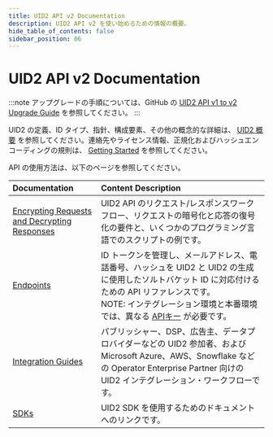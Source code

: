 ```yaml
---
title: UID2 API v2 Documentation
description: UID2 API v2 を使い始めるための情報の概要。
hide_table_of_contents: false
sidebar_position: 06
---
```


# UID2 API v2 Documentation

:::note
アップグレードの手順については、GitHub の [UID2 API v1 to v2 Upgrade Guide](https://github.com/IABTechLab/uid2docs/blob/main/api-ja/v2/upgrades/upgrade-guide.md) を参照してください。
:::

UID2 の定義、ID タイプ、指針、構成要素、その他の概念的な詳細は、 [UID2 概要](intro.md) を参照してください。連絡先やライセンス情報、正規化およびハッシュエンコーディングの規則は、 [Getting Started](/docs/category/getting-started) を参照してください。

API の使用方法は、以下のページを参照してください。

| Documentation | Content Description |
| :--- | :--- |
| [Encrypting Requests and Decrypting Responses](getting-started/gs-encryption-decryption.md) | UID2 API のリクエスト/レスポンスワークフロー、リクエストの暗号化と応答の復号化の要件と、いくつかのプログラミング言語でのスクリプトの例です。 |
| [Endpoints](endpoints/summary-endpoints.md) | ID トークンを管理し、メールアドレス、電話番号、ハッシュを UID2 と UID2 の生成に使用したソルトバケット ID に対応付けるための API リファレンスです。<br/>NOTE: インテグレーション環境と本番環境では、異なる [APIキー](ref-info/glossary-uid.md#gl-api-key) が必要です。 |
| [Integration Guides](guides/summary-guides.md) | パブリッシャー、DSP、広告主、データプロバイダーなどの UID2 参加者、および Microsoft Azure、AWS、Snowflake などの Operator Enterprise Partner 向けの UID2 インテグレーション・ワークフローです。 |
| [SDKs](sdks/summary-sdks.md) | UID2 SDK を使用するためのドキュメントへのリンクです。 |
